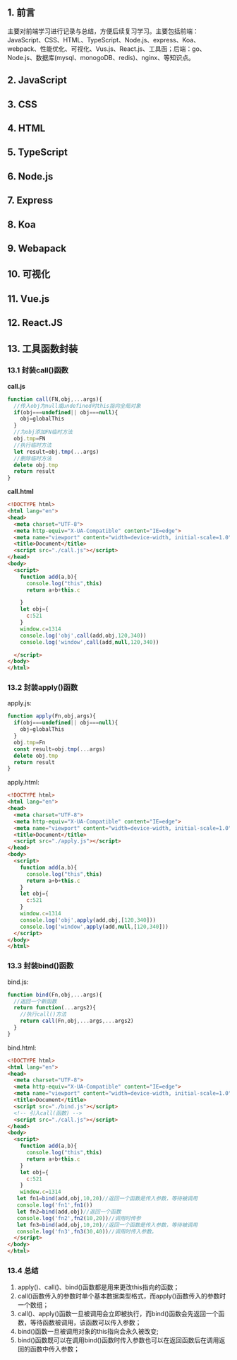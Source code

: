 ## 1. 前言

主要对前端学习进行记录与总结，方便后续复习学习。主要包括前端：JavaScript、CSS、HTML、TypeScript、Node.js、express、Koa、webpack、性能优化、可视化、Vus.js、React.js、工具函；后端：go、Node.js、数据库(mysql、monogoDB、redis)、nginx、等知识点。

## 2. JavaScript



## 3. CSS



## 4. HTML



## 5. TypeScript



## 6. Node.js



## 7. Express



## 8.  Koa



## 9.  Webapack



## 10. 可视化



## 11. Vue.js



## 12. React.JS



## 13. 工具函数封装

### 13.1 封装call()函数

**call.js**

```javascript
function call(FN,obj,...args){
  //传入obj为null或undefined时this指向全局对象
  if(obj===undefined|| obj===null){
    obj=globalThis
  }
  //为obj添加FN临时方法
  obj.tmp=FN
  //执行临时方法
  let result=obj.tmp(...args)
  //删除临时方法
  delete obj.tmp
  return result
}
```

**call.html**

```html
<!DOCTYPE html>
<html lang="en">
<head>
  <meta charset="UTF-8">
  <meta http-equiv="X-UA-Compatible" content="IE=edge">
  <meta name="viewport" content="width=device-width, initial-scale=1.0">
  <title>Document</title>
  <script src="./call.js"></script>
</head>
<body>
  <script>
    function add(a,b){
      console.log("this",this)
      return a+b+this.c

    }
    let obj={
      c:521
    }
    window.c=1314
    console.log('obj',call(add,obj,120,340))
    console.log('window',call(add,null,120,340))

  </script>
</body>
</html>
```

### 13.2 封装apply()函数

apply.js:

```javascript
function apply(Fn,obj,args){
  if(obj===undefined|| obj===null){
    obj=globalThis
  }
  obj.tmp=Fn
  const result=obj.tmp(...args)
  delete obj.tmp
  return result
}
```

apply.html:

```html
<!DOCTYPE html>
<html lang="en">
<head>
  <meta charset="UTF-8">
  <meta http-equiv="X-UA-Compatible" content="IE=edge">
  <meta name="viewport" content="width=device-width, initial-scale=1.0">
  <title>Document</title>
  <script src="./apply.js"></script>
</head>
<body>
  <script>
    function add(a,b){
      console.log("this",this)
      return a+b+this.c
    }
    let obj={
      c:521
    }
    window.c=1314
    console.log('obj',apply(add,obj,[120,340]))
    console.log('window',apply(add,null,[120,340]))
  </script>
</body>
</html>
```

### 13.3 封装bind()函数

bind.js:

```javascript
function bind(Fn,obj,...args){
  //返回一个新函数
  return function(...args2){
    //执行call()方法
    return call(Fn,obj,...args,...args2)
  }
}
```

bind.html:

```html
<!DOCTYPE html>
<html lang="en">
<head>
  <meta charset="UTF-8">
  <meta http-equiv="X-UA-Compatible" content="IE=edge">
  <meta name="viewport" content="width=device-width, initial-scale=1.0">
  <title>Document</title>
  <script src="./bind.js"></script>
  <!-- 引入call(函数) -->
  <script src="./call.js"></script>
</head>
<body>
  <script>
    function add(a,b){
      console.log("this",this)
      return a+b+this.c
    }
    let obj={
      c:521
    }
    window.c=1314
   let fn1=bind(add,obj,10,20)//返回一个函数是传入参数，等待被调用
   console.log('fn1',fn1())
   let fn2=bind(add,obj)//返回一个函数
   console.log('fn2',fn2(10,20))//调用时传参
   let fn3=bind(add,obj,10,20)//返回一个函数是传入参数，等待被调用
   console.log('fn3',fn3(30,40))//调用时传入参数。
  </script>
</body>
</html>
```

### 13.4 总结

1. apply()、call()、bind()函数都是用来更改this指向的函数；
2. call()函数传入的参数时单个基本数据类型格式，而apply()函数传入的参数时一个数组；
3. call()、apply()函数一旦被调用会立即被执行，而bind()函数会先返回一个函数，等待函数被调用，该函数可以传入参数；
4. bind()函数一旦被调用对象的this指向会永久被改变;
5. bind()函数既可以在调用bind()函数时传入参数也可以在返回函数后在调用返回的函数中传入参数；
